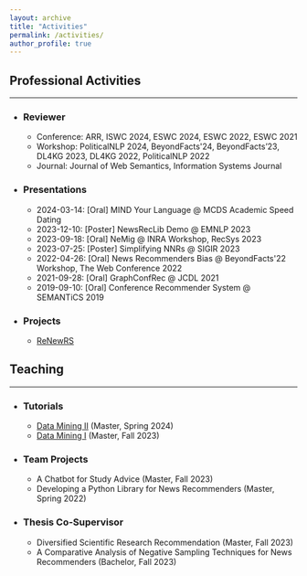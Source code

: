 ```yaml
---
layout: archive
title: "Activities"
permalink: /activities/
author_profile: true
---
```


## Professional Activities
--------------------------

* ### Reviewer
  * Conference: ARR, ISWC 2024, ESWC 2024, ESWC 2022, ESWC 2021 
  * Workshop: PoliticalNLP 2024, BeyondFacts'24, BeyondFacts’23, DL4KG 2023, DL4KG 2022, PoliticalNLP 2022   
  * Journal: Journal of Web Semantics, Information Systems Journal

* ### Presentations
  * 2024-03-14: [Oral] MIND Your Language @ MCDS Academic Speed Dating
  * 2023-12-10: [Poster] NewsRecLib Demo @ EMNLP 2023
  * 2023-09-18: [Oral] NeMig @ INRA Workshop, RecSys 2023
  * 2023-07-25: [Poster] Simplifying NNRs @ SIGIR 2023
  * 2022-04-26: [Oral] News Recommenders Bias @ BeyondFacts'22 Workshop, The Web Conference 2022
  * 2021-09-28: [Oral] GraphConfRec @ JCDL 2021
  * 2019-09-10: [Oral] Conference Recommender System @ SEMANTiCS 2019


* ### Projects
  * [ReNewRS](https://www.uni-mannheim.de/dws/research/projects/renewrs/)

## Teaching
-----------

* ### Tutorials
  * [Data Mining II](https://www.uni-mannheim.de/dws/teaching/course-details/courses-for-master-candidates/ie-672-data-mining-2/) (Master, Spring 2024)
  * [Data Mining I](https://www.uni-mannheim.de/dws/teaching/course-details/courses-for-master-candidates/ie-500-data-mining/) (Master, Fall 2023)
* ### Team Projects
  * A Chatbot for Study Advice (Master, Fall 2023)
  * Developing a Python Library for News Recommenders (Master, Spring 2022)
* ### Thesis Co-Supervisor
  * Diversified Scientific Research Recommendation (Master, Fall 2023)
  * A Comparative Analysis of Negative Sampling Techniques for News Recommenders (Bachelor, Fall 2023)